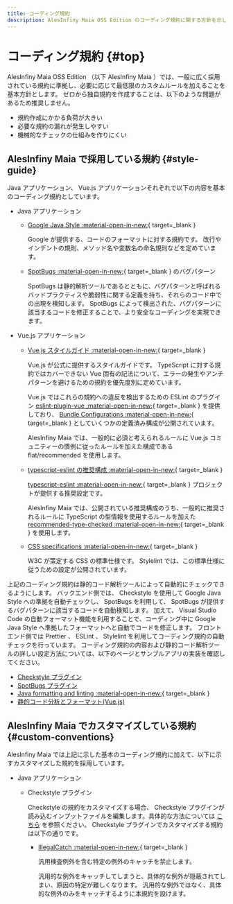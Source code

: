 ```yaml
---
title: コーディング規約
description: AlesInfiny Maia OSS Edition のコーディング規約に関する方針を示します。
---
```


# コーディング規約 {#top}

AlesInfiny Maia OSS Edition （以下 AlesInfiny Maia ）では、一般に広く採用されている規約に準拠し、必要に応じて最低限のカスタムルールを加えることを基本方針とします。
ゼロから独自規約を作成することは、以下のような問題があるため推奨しません。

- 規約作成にかかる負荷が大きい
- 必要な規約の漏れが発生しやすい
- 機械的なチェックの仕組みを作りにくい

## AlesInfiny Maia で採用している規約 {#style-guide}

Java アプリケーション、 Vue.js アプリケーションそれぞれで以下の内容を基本のコーディング規約としています。

- Java アプリケーション
    - [Google Java Style :material-open-in-new:](https://google.github.io/styleguide/javaguide.html){ target=_blank }

        Google が提供する、コードのフォーマットに対する規約です。
        改行やインデントの規則、メソッド名や変数名の命名規則などを定めています。

    - [SpotBugs :material-open-in-new:](https://spotbugs.github.io/){ target=_blank } のバグパターン

        SpotBugs は静的解析ツールであるとともに、バグパターンと呼ばれるバッドプラクティスや脆弱性に関する定義を持ち、それらのコード中での出現を検知します。
        SpotBugs によって検出された、バグパターンに該当するコードを修正することで、より安全なコーディングを実現できます。

- Vue.js アプリケーション
    - [Vue.js スタイルガイド :material-open-in-new:](https://ja.vuejs.org/style-guide/){ target=_blank }

        Vue.js が公式に提供するスタイルガイドです。
        TypeScript に対する規約ではカバーできない Vue 固有の記法について、エラーの発生やアンチパターンを避けるための規約を優先度別に定めています。
        <!-- textlint-disable ja-technical-writing/sentence-length -->
        Vue.js ではこれらの規約への違反を検出するための ESLint のプラグイン [eslint-plugin-vue :material-open-in-new:](https://eslint.vuejs.org/){ target=_blank } を提供しており、 [Bundle Configurations :material-open-in-new:](https://eslint.vuejs.org/user-guide/#bundle-configurations-eslint-config-js){ target=_blank } としていくつかの定義済み構成が公開されています。
        <!-- textlint-enable ja-technical-writing/sentence-length -->
        AlesInfiny Maia では、一般的に必須と考えられるルールに Vue.js コミュニティーの慣例に従ったルールを加えた構成である flat/recommended を使用します。

    - [typescript-eslint の推奨構成 :material-open-in-new:](https://typescript-eslint.io/users/configs/#recommended-configurations){ target=_blank }

        [typescript-eslint :material-open-in-new:](https://typescript-eslint.io/){ target=_blank } プロジェクトが提供する推奨設定です。
        <!-- textlint-disable ja-technical-writing/sentence-length -->
        AlesInfiny Maia では、公開されている推奨構成のうち、一般的に推奨されるルールに TypeScript の型情報を使用するルールを加えた [recommended-type-checked :material-open-in-new:](https://typescript-eslint.io/users/configs/#recommended-type-checked){ target=_blank } を使用します。
        <!-- textlint-enable ja-technical-writing/sentence-length -->

    - [CSS specifications :material-open-in-new:](https://www.w3.org/Style/CSS/current-work){ target=_blank }

        W3C が策定する CSS の標準仕様です。 Stylelint では、この標準仕様に従うための設定が公開されています。

上記のコーディング規約は静的コード解析ツールによって自動的にチェックできるようにします。
バックエンド側では、 Checkstyle を使用して Google Java Style への準拠を自動チェックし、
SpotBugs を利用して、 SpotBugs が提供するバグパターンに該当するコードを自動検知します。
加えて、 Visual Studio Code の自動フォーマット機能を利用することで、コーディング中に Google Java Style へ準拠したフォーマットへと自動でコードを修正します。
フロントエンド側では Prettier 、 ESLint 、 Stylelint を利用してコーディング規約の自動チェックを行っています。
コーディング規約の内容および静的コード解析ツールの詳しい設定方法については、以下のページとサンプルアプリの実装を確認してください。

- [Checkstyle プラグイン](../how-to-develop/java/common-project-settings.md#checkstyle-plugin)
- [SpotBugs プラグイン](../how-to-develop/java/common-project-settings.md#spotbugs-plugin)
- [Java formatting and linting :material-open-in-new:](https://code.visualstudio.com/docs/java/java-linting){ target=_blank }
- [静的コード分析とフォーマット(Vue.js)](../how-to-develop/vue-js/static-verification-and-format.md)

## AlesInfiny Maia でカスタマイズしている規約 {#custom-conventions}

AlesInfiny Maia では上記に示した基本のコーディング規約に加えて、以下に示すカスタマイズした規約を採用しています。

- Java アプリケーション

    - Checkstyle プラグイン

        Checkstyle の規約をカスタマイズする場合、 Checkstyle プラグインが読み込むインプットファイルを編集します。具体的な方法については [こちら](../how-to-develop/java/common-project-settings.md#checkstyle-plugin) を参照ください。
        Checkstyle プラグインでカスタマイズする規約は以下の通りです。

        - [IllegalCatch :material-open-in-new:](https://checkstyle.sourceforge.io/checks/coding/illegalcatch.html){ target=_blank }

            汎用検査例外を含む特定の例外のキャッチを禁止します。

            汎用的な例外をキャッチしてしまうと、具体的な例外が隠蔽されてしまい、原因の特定が難しくなります。
            汎用的な例外ではなく、具体的な例外のみをキャッチするように本規約を設けます。
